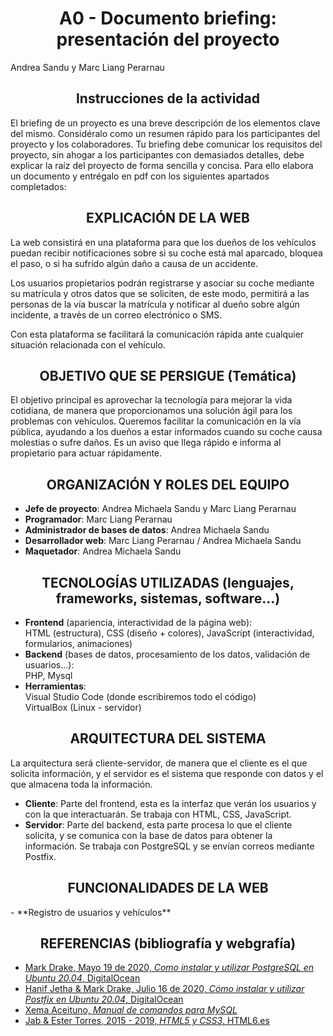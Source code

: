 <h1 align="center">
A0 - Documento briefing: presentación del proyecto
</h1>
Andrea Sandu y Marc Liang Perarnau
<h2 align="center">Instrucciones de la actividad</h2>
<p>
El briefing de un proyecto es una breve descripción de los elementos clave del mismo. Considéralo como un resumen rápido para los participantes del proyecto y los colaboradores. Tu briefing debe comunicar los requisitos del proyecto, sin ahogar a los participantes con demasiados detalles, debe explicar la raíz del proyecto de forma sencilla y concisa.
Para ello elabora un documento y entrégalo en pdf con los siguientes apartados completados:
</p>

<h2 align="center">EXPLICACIÓN DE LA WEB</h2>

La web consistirá en una plataforma para que los dueños de los vehículos puedan recibir notificaciones sobre si su coche está mal aparcado, bloquea el paso, o si ha sufrido algún daño a causa de un accidente.

Los usuarios propietarios podrán registrarse y asociar su coche mediante su matrícula y otros datos que se soliciten, de este modo, permitirá a las personas de la vía buscar la matrícula y notificar al dueño sobre algún incidente, a través de un correo electrónico o SMS.

Con esta plataforma se facilitará la comunicación rápida ante cualquier situación relacionada con el vehículo.

<h2 align="center">OBJETIVO QUE SE PERSIGUE (Temática)</h2>

El objetivo principal es aprovechar la tecnología para mejorar la vida cotidiana, de manera que proporcionamos una solución ágil para los problemas con vehículos. Queremos facilitar la comunicación en la vía pública, ayudando a los dueños a estar informados cuando su coche causa molestias o sufre daños. Es un aviso que llega rápido e informa al propietario para actuar rápidamente.

<h2 align="center">ORGANIZACIÓN Y ROLES DEL EQUIPO</h2>

- **Jefe de proyecto**: Andrea Michaela Sandu y Marc Liang Perarnau
- **Programador**: Marc Liang Perarnau
- **Administrador de bases de datos**: Andrea Michaela Sandu
- **Desarrollador web**: Marc Liang Perarnau / Andrea Michaela Sandu
- **Maquetador**: Andrea Michaela Sandu

<h2 align="center">TECNOLOGÍAS UTILIZADAS (lenguajes, frameworks, sistemas, software...)</h2>

- **Frontend** (apariencia, interactividad de la página web):  
  HTML (estructura), CSS (diseño + colores), JavaScript (interactividad, formularios, animaciones)
- **Backend** (bases de datos, procesamiento de los datos, validación de usuarios…):  
  PHP, Mysql
- **Herramientas**:  
  Visual Studio Code (donde escribiremos todo el código)  
  VirtualBox (Linux - servidor)

<h2 align="center">ARQUITECTURA DEL SISTEMA</h2>

La arquitectura será cliente-servidor, de manera que el cliente es el que solicita información, y el servidor es el sistema que responde con datos y el que almacena toda la información.

- **Cliente**: Parte del frontend, esta es la interfaz que verán los usuarios y con la que interactuarán. Se trabaja con HTML, CSS, JavaScript.
- **Servidor**: Parte del backend, esta parte procesa lo que el cliente solicita, y se comunica con la base de datos para obtener la información. Se trabaja con PostgreSQL y se envían correos mediante Postfix.

<h2 align="center">FUNCIONALIDADES DE LA WEB</h2>
- **Registro de usuarios y vehículos**



<h2 align="center">REFERENCIAS (bibliografía y webgrafía)</h2>

- [Mark Drake, Mayo 19 de 2020, *Como instalar y utilizar PostgreSQL en Ubuntu 20.04*, DigitalOcean](https://www.digitalocean.com/community/tutorials/how-to-install-and-use-postgresql-on-ubuntu-20-04-es)
- [Hanif Jetha & Mark Drake, Julio 16 de 2020, *Cómo instalar y utilizar Postfix en Ubuntu 20.04*, DigitalOcean](https://www.digitalocean.com/community/tutorials/how-to-install-and-configure-postfix-on-ubuntu-20-04-es)
- [Xema Aceituno, *Manual de comandos para MySQL*](https://www.cartagena99.com/recursos/alumnos/apuntes/210927124637-Manual%20MySQL.pdf)
- [Jab & Ester Torres, 2015 - 2019, *HTML5 y CSS3*, HTML6.es](https://www.html6.es/)
